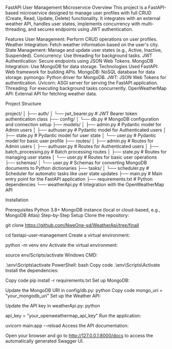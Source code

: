 FastAPI User Management Microservice
Overview
This project is a FastAPI-based microservice designed to manage user profiles with full CRUD (Create, Read, Update, Delete) functionality. It integrates with an external weather API, handles user states, implements concurrency with multi-threading, and secures endpoints using JWT authentication.

Features
User Management: Perform CRUD operations on user profiles.
Weather Integration: Fetch weather information based on the user's city.
State Management: Manage and update user states (e.g., Active, Inactive, Suspended).
Concurrency: Use threading for background tasks.
JWT Authentication: Secure endpoints using JSON Web Tokens.
MongoDB Integration: Use MongoDB for data storage.
Technologies Used
FastAPI: Web framework for building APIs.
MongoDB: NoSQL database for data storage.
pymongo: Python driver for MongoDB.
JWT: JSON Web Tokens for authentication.
Uvicorn: ASGI server for serving the FastAPI application.
Threading: For executing background tasks concurrently.
OpenWeatherMap API: External API for fetching weather data.


Project Structure


project/
│
├── auth/
│   └── jwt_bearer.py             # JWT Bearer token authentication class
├── config/
│   └── db.py                     # MongoDB configuration and connection setup
├── models/
│   ├── admin.py                  # Pydantic model for Admin users
│   ├── authuser.py               # Pydantic model for Authenticated users
│   ├── state.py                  # Pydantic model for user state
│   └── user.py                   # Pydantic model for basic user profile
├── routes/
│   ├── admin.py                  # Routes for Admin users
│   ├── authuser.py               # Routes for Authenticated users
│   ├── batch_processing.py       # Batch processing routes
│   ├── state.py                  # Routes for managing user states
│   └── user.py                   # Routes for basic user operations
├── schemas/
│   └── user.py                   # Schemas for converting MongoDB documents to Python dictionaries
├── tasks/
│   └── scheduler.py              # Scheduler for automatic tasks like user state updates
├── main.py                       # Main entry point for the FastAPI application
├── requirements.txt              # Python dependencies
└── weatherApi.py                 # Integration with the OpenWeatherMap API

Installation

Prerequisites
Python 3.8+
MongoDB instance (local or cloud-based, e.g., MongoDB Atlas)
Step-by-Step Setup
Clone the repository:


git clone https://github.com/NweOne-sd/WeatherApi/tree/finall

cd fastapi-user-management
Create a virtual environment:



python -m venv env
Activate the virtual environment:


source env/Scripts/activate
Windows CMD:


.\env\Scripts\activate
PowerShell:
bash
Copy code
.\env\Scripts\Activate
Install the dependencies:


Copy code
pip install -r requirements.txt
Set up MongoDB:

Update the MongoDB URI in config/db.py:
python
Copy code
mongo_uri = "your_mongodb_uri"
Set up the Weather API:

Update the API key in weatherApi.py:
python

api_key = "your_openweathermap_api_key"
Run the application:


uvicorn main:app --reload
Access the API documentation:

Open your browser and go to http://127.0.0.1:8000/docs to access the automatically generated Swagger UI.